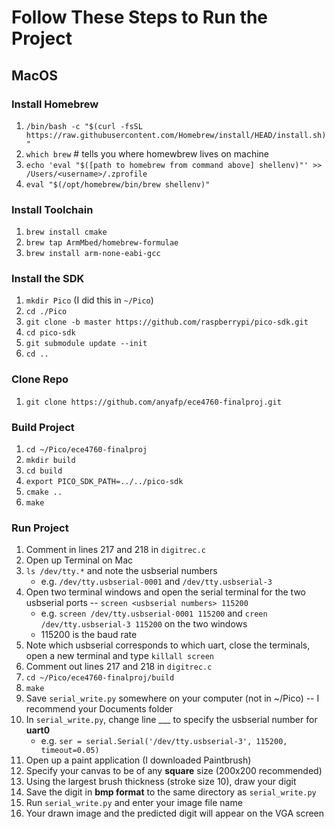 # Follow These Steps to Run the Project

## MacOS

### Install Homebrew
1. ```/bin/bash -c "$(curl -fsSL https://raw.githubusercontent.com/Homebrew/install/HEAD/install.sh)"```
2. ```which brew``` # tells you where homewbrew lives on machine
3. ```echo 'eval "$([path to homebrew from command above] shellenv)"' >> /Users/<username>/.zprofile```
4. ```eval "$(/opt/homebrew/bin/brew shellenv)"```

### Install Toolchain
1. ```brew install cmake```
2. ```brew tap ArmMbed/homebrew-formulae```
3. ```brew install arm-none-eabi-gcc```

### Install the SDK
1. ```mkdir Pico``` (I did this in ```~/Pico```)
2. ```cd ./Pico```
3. ```git clone -b master https://github.com/raspberrypi/pico-sdk.git```
4. ```cd pico-sdk```
5. ```git submodule update --init```
6. ```cd ..```

### Clone Repo
1. ```git clone https://github.com/anyafp/ece4760-finalproj.git```

### Build Project
1. ```cd ~/Pico/ece4760-finalproj```
2. ```mkdir build```
3. ```cd build```
4. ```export PICO_SDK_PATH=../../pico-sdk```
5. ```cmake ..```
6. ```make```

### Run Project
1. Comment in lines 217 and 218 in ```digitrec.c```
2. Open up Terminal on Mac
3. ```ls /dev/tty.*``` and note the usbserial numbers
    * e.g. ```/dev/tty.usbserial-0001``` and ```/dev/tty.usbserial-3```
4. Open two terminal windows and open the serial terminal for the two usbserial ports -- ```screen <usbserial numbers> 115200```
    * e.g. ```screen /dev/tty.usbserial-0001 115200``` and ```creen /dev/tty.usbserial-3 115200``` on the two windows
    * 115200 is the baud rate
5. Note which usbserial corresponds to which uart, close the terminals, open a new terminal and type ```killall screen```
6. Comment out lines 217 and 218 in ```digitrec.c```
7. ```cd ~/Pico/ece4760-finalproj/build```
8. ```make```
9. Save ```serial_write.py``` somewhere on your computer (not in ~/Pico) -- I recommend your Documents folder 
10. In ```serial_write.py```, change line ___ to specify the usbserial number for **uart0**
    * e.g. ```ser = serial.Serial('/dev/tty.usbserial-3', 115200, timeout=0.05)```
11. Open up a paint application (I downloaded Paintbrush)
12. Specify your canvas to be of any **square** size (200x200 recommended)
13. Using the largest brush thickness (stroke size 10), draw your digit
14. Save the digit in **bmp format** to the same directory as ```serial_write.py```
15. Run ```serial_write.py``` and enter your image file name
16. Your drawn image and the predicted digit will appear on the VGA screen
